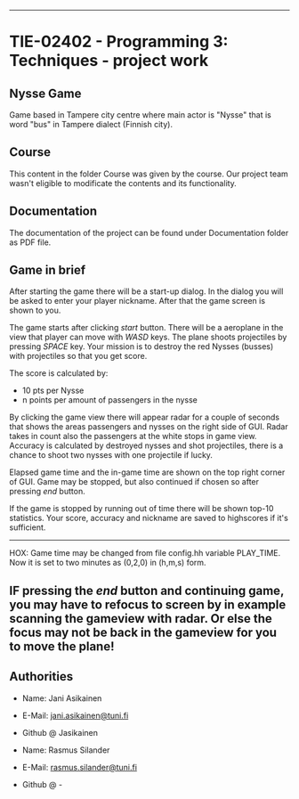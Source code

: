 ***
# TIE-02402 - Programming 3: Techniques - project work
## Nysse Game
Game based in Tampere city centre where main actor is "Nysse" that is word "bus" in Tampere dialect (Finnish city).

## Course
This content in the folder Course was given by the course. Our project team wasn't eligible to modificate the contents and its functionality.

## Documentation
The documentation of the project can be found under Documentation folder as PDF file.

## Game in brief
After starting the game there will be a start-up dialog. In the dialog you will be asked to enter your player nickname.
After that the game screen is shown to you. 

The game starts after clicking *start* button. There will be a aeroplane in the view that player
can move with *WASD* keys. The plane shoots projectiles by pressing *SPACE* key.
Your mission is to destroy the red Nysses (busses) with projectiles so that you get score. 

The score is calculated by:
* 10 pts per Nysse
* n points per amount of passengers in the nysse

By clicking the game view there will appear radar for a couple of seconds that shows the areas passengers and nysses on the right side of GUI.
Radar takes in count also the passengers at the white stops in game view.
Accuracy is calculated by destroyed nysses and shot projectiles, there is a chance to shoot two nysses with one projectile if lucky.

Elapsed game time and the in-game time are shown on the top right corner of GUI.
Game may be stopped, but also continued if chosen so after pressing *end* button.

If the game is stopped by running out of time there will be shown top-10 statistics.
Your score, accuracy and nickname are saved to highscores if it's sufficient.

---
HOX:
Game time may be changed from file config.hh variable PLAY_TIME. Now it is set to two minutes as (0,2,0) in (h,m,s) form.

IF pressing the *end* button and continuing game, you may have to refocus to screen by in example scanning the gameview with radar.
Or else the focus may not be back in the gameview for you to move the plane!
---

## Authorities
* Name: Jani Asikainen
* E-Mail: jani.asikainen@tuni.fi
* Github @ Jasikainen

* Name: Rasmus Silander
* E-Mail: rasmus.silander@tuni.fi
* Github @ -
